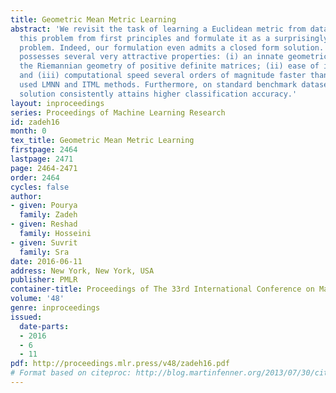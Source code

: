 ```yaml
---
title: Geometric Mean Metric Learning
abstract: 'We revisit the task of learning a Euclidean metric from data. We approach
  this problem from first principles and formulate it as a surprisingly simple optimization
  problem. Indeed, our formulation even admits a closed form solution. This solution
  possesses several very attractive properties: (i) an innate geometric appeal through
  the Riemannian geometry of positive definite matrices; (ii) ease of interpretability;
  and (iii) computational speed several orders of magnitude faster than the widely
  used LMNN and ITML methods. Furthermore, on standard benchmark datasets, our closed-form
  solution consistently attains higher classification accuracy.'
layout: inproceedings
series: Proceedings of Machine Learning Research
id: zadeh16
month: 0
tex_title: Geometric Mean Metric Learning
firstpage: 2464
lastpage: 2471
page: 2464-2471
order: 2464
cycles: false
author:
- given: Pourya
  family: Zadeh
- given: Reshad
  family: Hosseini
- given: Suvrit
  family: Sra
date: 2016-06-11
address: New York, New York, USA
publisher: PMLR
container-title: Proceedings of The 33rd International Conference on Machine Learning
volume: '48'
genre: inproceedings
issued:
  date-parts:
  - 2016
  - 6
  - 11
pdf: http://proceedings.mlr.press/v48/zadeh16.pdf
# Format based on citeproc: http://blog.martinfenner.org/2013/07/30/citeproc-yaml-for-bibliographies/
---
```


